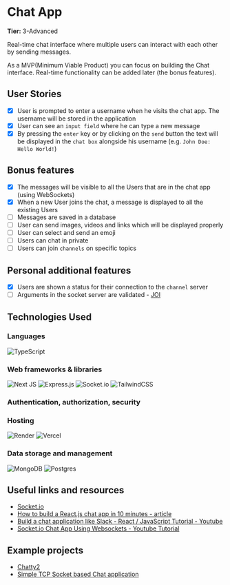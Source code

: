 # Chat App

**Tier:** 3-Advanced

Real-time chat interface where multiple users can interact with each other by sending messages.

As a MVP(Minimum Viable Product) you can focus on building the Chat interface. Real-time functionality can be added later (the bonus features).

## User Stories

-   [x] User is prompted to enter a username when he visits the chat app. The username will be stored in the application
-   [x] User can see an `input field` where he can type a new message
-   [x] By pressing the `enter` key or by clicking on the `send` button the text will be displayed in the `chat box` alongside his username (e.g. `John Doe: Hello World!`)

## Bonus features

-   [x] The messages will be visible to all the Users that are in the chat app (using WebSockets)
-   [x] When a new User joins the chat, a message is displayed to all the existing Users
-   [ ] Messages are saved in a database
-   [ ] User can send images, videos and links which will be displayed properly
-   [ ] User can select and send an emoji
-   [ ] Users can chat in private
-   [ ] Users can join `channels` on specific topics

## Personal additional features

-   [x] Users are shown a status for their connection to the `channel` server
-   [ ] Arguments in the socket server are validated - [JOI](https://www.npmjs.com/package/joi)

## Technologies Used

### Languages

![TypeScript](https://img.shields.io/badge/typescript-%23007ACC.svg?style=for-the-badge&logo=typescript&logoColor=white)

### Web frameworks & libraries

![Next JS](https://img.shields.io/badge/Next-black?style=for-the-badge&logo=next.js&logoColor=white)
![Express.js](https://img.shields.io/badge/express.js-%23404d59.svg?style=for-the-badge&logo=express&logoColor=%2361DAFB)
![Socket.io](https://img.shields.io/badge/Socket.io-black?style=for-the-badge&logo=socket.io&badgeColor=010101)
![TailwindCSS](https://img.shields.io/badge/tailwindcss-%2338B2AC.svg?style=for-the-badge&logo=tailwind-css&logoColor=white)

### Authentication, authorization, security



### Hosting

![Render](https://img.shields.io/badge/Render-%46E3B7.svg?style=for-the-badge&logo=render&logoColor=white)
![Vercel](https://img.shields.io/badge/vercel-%23000000.svg?style=for-the-badge&logo=vercel&logoColor=white)

### Data storage and management

![MongoDB](https://img.shields.io/badge/MongoDB-%234ea94b.svg?style=for-the-badge&logo=mongodb&logoColor=white)
![Postgres](https://img.shields.io/badge/postgres-%23316192.svg?style=for-the-badge&logo=postgresql&logoColor=white)

## Useful links and resources

-   [Socket.io](https://socket.io)
-   [How to build a React.js chat app in 10 minutes - article](https://medium.freecodecamp.org/how-to-build-a-react-js-chat-app-in-10-minutes-c9233794642b)
-   [Build a chat application like Slack - React / JavaScript Tutorial - Youtube](https://www.youtube.com/watch?v=a-JKj7m2LIo)
-   [Socket.io Chat App Using Websockets - Youtube Tutorial](https://www.youtube.com/watch?v=tHbCkikFfDE)

## Example projects

-   [Chatty2](https://web-chatty.herokuapp.com/)
-   [Simple TCP Socket based Chat application](https://github.com/dularish/Simple-TCP-Socket-based-Chat-App)
